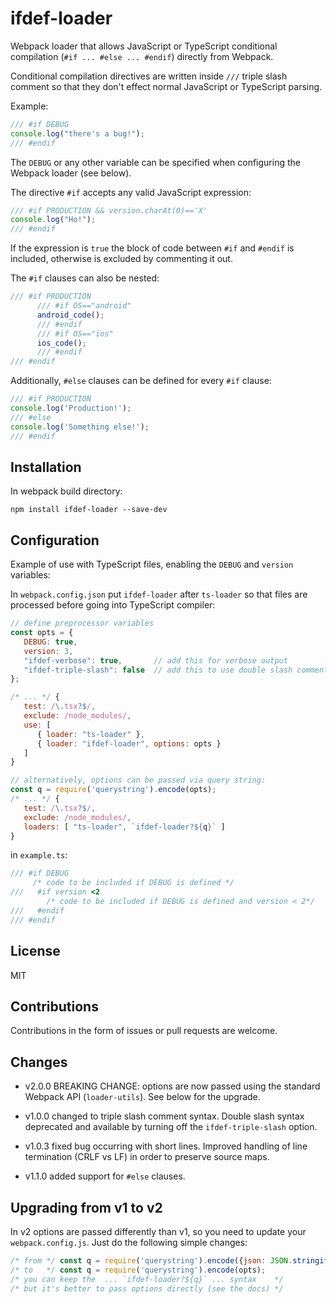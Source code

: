 # ifdef-loader

Webpack loader that allows JavaScript or TypeScript conditional compilation (`#if ... #else ... #endif`)
directly from Webpack.

Conditional compilation directives are written inside `///` triple slash comment so
that they don't effect normal JavaScript or TypeScript parsing.

Example:
```js
/// #if DEBUG
console.log("there's a bug!");
/// #endif
```
The `DEBUG` or any other variable can be specified when configuring the Webpack loader (see below).

The directive `#if` accepts any valid JavaScript expression:
```js
/// #if PRODUCTION && version.charAt(0)=='X'
console.log("Ho!");
/// #endif
```

If the expression is `true` the block of code between `#if` and `#endif` is included,
otherwise is excluded by commenting it out.

The `#if` clauses can also be nested:
```js
/// #if PRODUCTION
      /// #if OS=="android"
      android_code();
      /// #endif
      /// #if OS=="ios"
      ios_code();
      /// #endif
/// #endif
```

Additionally, `#else` clauses can be defined for every `#if` clause:
```js
/// #if PRODUCTION
console.log('Production!');
/// #else
console.log('Something else!');
/// #endif
```

## Installation

In webpack build directory:
```
npm install ifdef-loader --save-dev
```

## Configuration

Example of use with TypeScript files, enabling the `DEBUG` and `version` variables:

In `webpack.config.json` put `ifdef-loader` after `ts-loader` so that files are processed
before going into TypeScript compiler: 
```js
// define preprocessor variables
const opts = {
   DEBUG: true,
   version: 3,
   "ifdef-verbose": true,       // add this for verbose output
   "ifdef-triple-slash": false  // add this to use double slash comment instead of default triple slash
};

/* ... */ { 
   test: /\.tsx?$/, 
   exclude: /node_modules/, 
   use: [
      { loader: "ts-loader" }, 
      { loader: "ifdef-loader", options: opts } 
   ]
}

// alternatively, options can be passed via query string:
const q = require('querystring').encode(opts);
/* ... */ { 
   test: /\.tsx?$/, 
   exclude: /node_modules/, 
   loaders: [ "ts-loader", `ifdef-loader?${q}` ] 
}

```
in `example.ts`:
```ts
/// #if DEBUG
     /* code to be included if DEBUG is defined */
///   #if version <2
        /* code to be included if DEBUG is defined and version < 2*/
///   #endif
/// #endif
```

## License

MIT

## Contributions

Contributions in the form of issues or pull requests are welcome.

## Changes

- v2.0.0 BREAKING CHANGE: options are now passed using the 
standard Webpack API (`loader-utils`). See below for the upgrade.

- v1.0.0 changed to triple slash comment syntax. Double slash syntax
deprecated and available by turning off the `ifdef-triple-slash` option.

- v1.0.3 fixed bug occurring with short lines. Improved handling of line
termination (CRLF vs LF) in order to preserve source maps.

- v1.1.0 added support for `#else` clauses.

## Upgrading from v1 to v2

In v2 options are passed differently than v1, so you need to update your `webpack.config.js`. 
Just do the following simple changes:
```js
/* from */ const q = require('querystring').encode({json: JSON.stringify(opts)});
/* to   */ const q = require('querystring').encode(opts);
/* you can keep the  ... `ifdef-loader?${q}` ... syntax    */
/* but it's better to pass options directly (see the docs) */
```
